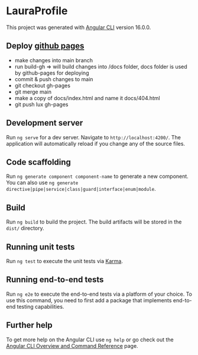 # LauraProfile

This project was generated with [Angular CLI](https://github.com/angular/angular-cli) version 16.0.0.

## Deploy [github pages](https://angular.io/guide/deployment#deploy-to-github-pages)
- make changes into main branch
- run build-gh => will build changes into /docs folder, docs folder is used by github-pages for deploying
- commit & push changes to main
- git checkout gh-pages
- git merge main
- make a copy of docs/index.html and name it docs/404.html
- git push lux gh-pages

## Development server

Run `ng serve` for a dev server. Navigate to `http://localhost:4200/`. The application will automatically reload if you change any of the source files.

## Code scaffolding

Run `ng generate component component-name` to generate a new component. You can also use `ng generate directive|pipe|service|class|guard|interface|enum|module`.

## Build

Run `ng build` to build the project. The build artifacts will be stored in the `dist/` directory.

## Running unit tests

Run `ng test` to execute the unit tests via [Karma](https://karma-runner.github.io).

## Running end-to-end tests

Run `ng e2e` to execute the end-to-end tests via a platform of your choice. To use this command, you need to first add a package that implements end-to-end testing capabilities.

## Further help

To get more help on the Angular CLI use `ng help` or go check out the [Angular CLI Overview and Command Reference](https://angular.io/cli) page.
